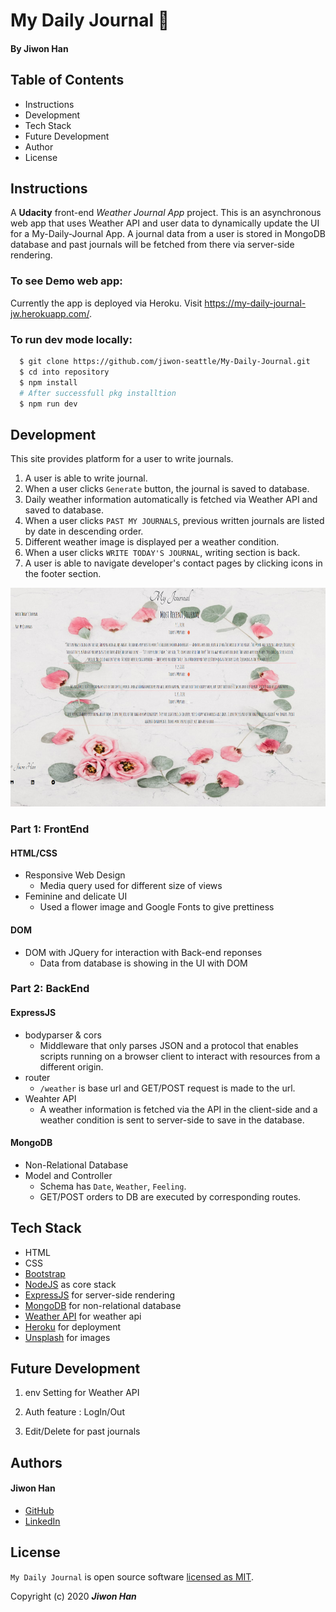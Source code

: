 # My Daily Journal :cherry_blossom:

#### By **Jiwon Han**

## Table of Contents

* Instructions
* Development
* Tech Stack
* Future Development
* Author
* License

## Instructions

A <strong>Udacity</strong> front-end <em>Weather Journal App </em> project. This is an asynchronous web app that uses Weather API and user data to dynamically update the UI for a My-Daily-Journal App. A journal data from a user is stored in MongoDB database and past journals will be fetched from there via server-side rendering.

### To see Demo web app:

Currently the app is deployed via Heroku. Visit https://my-daily-journal-jw.herokuapp.com/.

### To run dev mode locally:

```bash
  $ git clone https://github.com/jiwon-seattle/My-Daily-Journal.git
  $ cd into repository
  $ npm install  
  # After successfull pkg installtion
  $ npm run dev
```

## Development

This site provides platform for a user to write journals. 

1. A user is able to write journal.
2. When a user clicks `Generate` button, the journal is saved to database.
3. Daily weather information automatically is fetched via Weather API and saved to database.
4. When a user clicks `PAST MY JOURNALS`, previous written journals are listed by date in descending order.
5. Different weather image is displayed per a weather condition.
6. When a user clicks `WRITE TODAY'S JOURNAL`, writing section is back.
7. A user is able to navigate developer's contact pages by clicking icons in the footer section.

<img src="website/img/website.png" width="700px" height="350px" />

### Part 1: FrontEnd 

#### HTML/CSS

* Responsive Web Design
  * Media query used for different size of views 
* Feminine and delicate UI 
  * Used a flower image and Google Fonts to give prettiness 

#### DOM

* DOM with JQuery for interaction with Back-end reponses
  * Data from database is showing in the UI with DOM 

### Part 2: BackEnd

#### ExpressJS

* bodyparser & cors
  * Middleware that only parses JSON and a protocol that enables scripts running on a browser client to interact with resources from a different origin.
* router
  * `/weather` is base url and GET/POST request is made to the url.
* Weahter API
  * A weather information is fetched via the API in the client-side and a weather condition is sent to server-side to save in the database.

#### MongoDB

* Non-Relational Database  
* Model and Controller
  * Schema has `Date`, `Weather`, `Feeling`.
  * GET/POST orders to DB are executed by corresponding routes.

## Tech Stack

- HTML
- CSS
- [Bootstrap](https://getbootstrap.com/docs/4.5/getting-started/introduction/)
- [NodeJS](https://nodejs.org/en/) as core stack
- [ExpressJS](https://expressjs.com/) for server-side rendering
- [MongoDB](https://www.mongodb.com/) for non-relational database
- [Weather API](https://openweathermap.org/api) for weather api
- [Heroku](https://heroku.com) for deployment
- [Unsplash](https://unsplash.com/) for images

 ## Future Development
 1. env Setting for Weather API

 2. Auth feature : LogIn/Out

 3. Edit/Delete for past journals

## Authors

#### Jiwon Han
* [GitHub](https://github.com/jiwon-seattle)
* [LinkedIn](https://www.linkedin.com/in/jiwon1han/)

## License

`My Daily Journal` is open source software [licensed as MIT][license].

Copyright (c) 2020 **_Jiwon Han_**

[//]: # (HyperLinks)
[license]: https://github.com/jiwon-seattle/My-Daily-Journal/master/LICENSE.md
